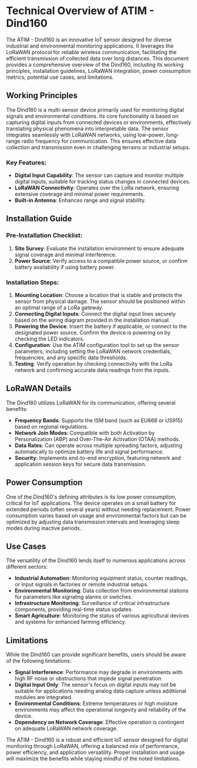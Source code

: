 # Technical Overview of ATIM - Dind160

The ATIM - Dind160 is an innovative IoT sensor designed for diverse industrial and environmental monitoring applications. It leverages the LoRaWAN protocol for reliable wireless communication, facilitating the efficient transmission of collected data over long distances. This document provides a comprehensive overview of the Dind160, including its working principles, installation guidelines, LoRaWAN integration, power consumption metrics, potential use cases, and limitations.

## Working Principles

The Dind160 is a multi-sensor device primarily used for monitoring digital signals and environmental conditions. Its core functionality is based on capturing digital inputs from connected devices or environments, effectively translating physical phenomena into interpretable data. The sensor integrates seamlessly with LoRaWAN networks, using low-power, long-range radio frequency for communication. This ensures effective data collection and transmission even in challenging terrains or industrial setups.

### Key Features:
- **Digital Input Capability**: The sensor can capture and monitor multiple digital inputs, suitable for tracking status changes in connected devices.
- **LoRaWAN Connectivity**: Operates over the LoRa network, ensuring extensive coverage and minimal power requirements.
- **Built-in Antenna**: Enhances range and signal stability.

## Installation Guide

### Pre-Installation Checklist:
1. **Site Survey**: Evaluate the installation environment to ensure adequate signal coverage and minimal interference.
2. **Power Source**: Verify access to a compatible power source, or confirm battery availability if using battery power.

### Installation Steps:
1. **Mounting Location**: Choose a location that is stable and protects the sensor from physical damage. The sensor should be positioned within an optimal range of a LoRa gateway.
2. **Connecting Digital Inputs**: Connect the digital input lines securely based on the wiring diagram provided in the installation manual.
3. **Powering the Device**: Insert the battery if applicable, or connect to the designated power source. Confirm the device is powering on by checking the LED indicators.
4. **Configuration**: Use the ATIM configuration tool to set up the sensor parameters, including setting the LoRaWAN network credentials, frequencies, and any specific data thresholds.
5. **Testing**: Verify operation by checking connectivity with the LoRa network and confirming accurate data readings from the inputs.

## LoRaWAN Details

The Dind160 utilizes LoRaWAN for its communication, offering several benefits:

- **Frequency Bands**: Supports the ISM band (such as EU868 or US915) based on regional regulations.
- **Network Join Modes**: Compatible with both Activation by Personalization (ABP) and Over-The-Air Activation (OTAA) methods.
- **Data Rates**: Can operate across multiple spreading factors, adjusting automatically to optimize battery life and signal performance.
- **Security**: Implements end-to-end encryption, featuring network and application session keys for secure data transmission.

## Power Consumption

One of the Dind160's defining attributes is its low power consumption, critical for IoT applications. The device operates on a small battery for extended periods (often several years) without needing replacement. Power consumption varies based on usage and environmental factors but can be optimized by adjusting data transmission intervals and leveraging sleep modes during inactive periods.

## Use Cases

The versatility of the Dind160 lends itself to numerous applications across different sectors:

- **Industrial Automation**: Monitoring equipment status, counter readings, or input signals in factories or remote industrial setups.
- **Environmental Monitoring**: Data collection from environmental stations for parameters like signaling alarms or switches.
- **Infrastructure Monitoring**: Surveillance of critical infrastructure components, providing real-time status updates.
- **Smart Agriculture**: Monitoring the status of various agricultural devices and systems for enhanced farming efficiency.

## Limitations

While the Dind160 can provide significant benefits, users should be aware of the following limitations:

- **Signal Interference**: Performance may degrade in environments with high RF noise or obstructions that impede signal penetration.
- **Digital Input Only**: The sensor's focus on digital inputs may not be suitable for applications needing analog data capture unless additional modules are integrated.
- **Environmental Conditions**: Extreme temperatures or high moisture environments may affect the operational longevity and reliability of the device.
- **Dependency on Network Coverage**: Effective operation is contingent on adequate LoRaWAN network coverage.

The ATIM - Dind160 is a robust and efficient IoT sensor designed for digital monitoring through LoRaWAN, offering a balanced mix of performance, power efficiency, and application versatility. Proper installation and usage will maximize the benefits while staying mindful of the noted limitations.